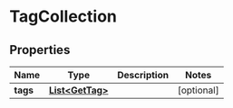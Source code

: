 

# TagCollection


## Properties

| Name | Type | Description | Notes |
|------------ | ------------- | ------------- | -------------|
|**tags** | [**List&lt;GetTag&gt;**](GetTag.md) |  |  [optional] |



